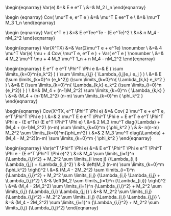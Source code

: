 \begin{eqnarray}
Var(e) &=& E e e^T \\
&=& M_2 I_n
\end{eqnarray}

\begin {eqnarray}
Cov( \mu^T e, e^T e ) &=& \mu^T E ee^T e \\
&=& \mu^T M_3 1_n
\end{eqnarray}

\begin {eqnarray}
Var( e^T e ) &=& E e^Tee^Te - (E e^Te)^2 \\
&=& n M_4 - nM_2^2
\end{eqnarray}


\begin{eqnarray}
Var(X^TX) &=& Var(2\mu^T e + e^Te) \nonumber \\
&=& 4 \mu^T Var(e) \mu + 4 Cov( \mu^T e, e^T e ) + Var( e^T e ) \nonumber \\
&=& 4 M_2 \mu^T \mu + 4 M_3 \mu^T 1_n + n M_4 - nM_2^2
\end{eqnarray}

\begin{eqnarray}
E e^T e e^T \Phi^T \Phi e  &=& E ( \sum \limits_{k=0}^n{e_k^2} ) ( \sum \limits_{i,j} { \Lambda_{i,j}e_i e_j } ) \\
&=& E (\sum \limits_{k=0}^n {e_k^2}) (\sum \limits_{k=0}^n{ \Lambda_{k,k} e_k^2 } ) \\
&=& E (\sum \limits_{k=0}^n{ \Lambda_{k,k} e_k^2 (\sum \limits_{i=0}^n {e_i^2}) } ) \\
&=&  (M_4 + (n-1)M_2^2) \sum \limits_{k=0}^n { \Lambda_{k,k} } \\ 
&=& (M_4 + (n-1)M_2^2) (n-m) \sum \limits_{k=0}^m { \phi_k^2 }
\end{eqnarray}

\begin{eqnarray}
Cov(X^TX, e^T \Phi^T \Phi e) &=& Cov( 2 \mu^T e + e^T e, e^T \Phi^T \Phi e ) \\
&=& 2 \mu^T E e e^T \Phi^T \Phi e + E e^T e e^T \Phi^T \Phi e - (E e^Te) (E e^T \Phi^T \Phi e) \\
&=& 2 M_3 \mu^T diag(\Lambda) + (M_4 + (n-1)M_2^2) (n-m) \sum \limits_{k=0}^m { \phi_k^2 } \\
& &- n(n-m) M_2^2 \sum \limits_{k=0}^m{\phi_m^2} \\
&=& 2 M_3 \mu^T diag(\Lambda) + (M_4 - M_2^2)(n-m) \sum \limits_{k=0}^m { \phi_k^2 }
\end{eqnarray}


\begin{eqnarray}
Var(e^T \Phi^T \Phi e) &=& E e^T \Phi^T \Phi e e^T \Phi^T \Phi e - (E e^T \Phi^T \Phi e)^2 \\
&=& M_4 \sum \limits_{i=1}^n {\Lambda_{i,i}^2} + M_2^2 \sum \limits_{i \neq j} {\Lambda_{i,i} \Lambda_{j,j} + \Lambda_{i,j}^2} \\
&-& \left(M_2 (n-m) \sum \limits_{k=0}^m {\phi_k^2} \right)^2 \\
&=& (M_4 - 2M_2^2) \sum \limits_{i=1}^n {\Lambda_{i,i}^2} + M_2^2 \sum \limits_{i,j} {\Lambda_{i,i} \Lambda_{j,j} + \Lambda_{i,j}^2} \\
&-& \left(M_2 \sum \limits_{i=1}^n {\Lambda_{i,i}} \right)^2 \\
&=& (M_4 - 2M_2^2) \sum \limits_{i=1}^n {\Lambda_{i,i}^2} + M_2^2 \sum \limits_{i,j} {\Lambda_{i,i} \Lambda_{j,j}} \\
&+& M_2^2 \sum \limits_{i,j} {\Lambda_{i,j}^2} - M_2^2 \sum \limits_{i,j} {\Lambda_{i,i} \Lambda_{j,j}} \\
&=& (M_4 - 2M_2^2) \sum \limits_{i=1}^n {\Lambda_{i,i}^2} + M_2^2 \sum \limits_{i,j} {\Lambda_{i,j}^2}
\end{eqnarray}

